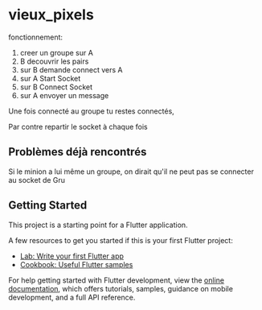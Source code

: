 # vieux_pixels

fonctionnement:
1. creer un groupe sur A
2. B decouvrir les pairs
3. sur B demande connect vers A
4. sur A Start Socket
5. sur B Connect Socket
6. sur A envoyer un message

Une fois connecté au groupe tu restes connectés,

Par contre repartir le socket à chaque fois

## Problèmes déjà rencontrés

Si le minion a lui même un groupe, on dirait qu'il ne peut pas se connecter au socket de Gru



## Getting Started

This project is a starting point for a Flutter application.

A few resources to get you started if this is your first Flutter project:

- [Lab: Write your first Flutter app](https://docs.flutter.dev/get-started/codelab)
- [Cookbook: Useful Flutter samples](https://docs.flutter.dev/cookbook)

For help getting started with Flutter development, view the
[online documentation](https://docs.flutter.dev/), which offers tutorials,
samples, guidance on mobile development, and a full API reference.

